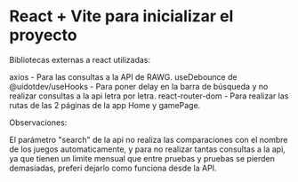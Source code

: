 # React + Vite para inicializar el proyecto

Bibliotecas externas a react utilizadas:

axios - Para las consultas a la API de RAWG.
useDebounce de @uidotdev/useHooks - Para poner delay en la barra de búsqueda y no realizar consultas a la api letra por letra.
react-router-dom - Para realizar las rutas de las 2 páginas de la app Home y gamePage.


Observaciones:

El parámetro "search" de la api no realiza las comparaciones con el nombre de los juegos automaticamente, y para no realizar tantas consultas a la api, ya que tienen un limite mensual que entre pruebas y pruebas se pierden demasiadas, preferí dejarlo como funciona desde la API.
